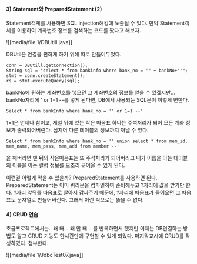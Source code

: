 #### 3) Statement와 PreparedStatement (2)

Statement객체를 사용하면 SQL injection해킹에 노출될 수 있다.
만약 Statement객체를 이용하여 계좌번호 정보를 검색하는 코드를 짰다고 해보자.

![[media/file 1/DBUtill.java]]

DBUtil은 연결을 편하게 하기 위해 따로 만들어두었다.
```
conn = DBUtill.getConnection();
String sql = "select * from bankinfo where bank_no = '" + bankNo+"'";
stmt = conn.createStatement();
rs = stmt.executeQuery(sql);
```
bankNo에 원하는 계좌번호를 넣으면 그 계좌번호의 정보를 얻을 수 있겠지만...
bankNo자리에 ' or 1=1 --를 넣게 된다면, 
DB에서 사용되는 SQL문이 이렇게 변한다.
```
Select * from bankInfo where bank_no = '' or 1=1 --'
```
1=1은 언제나 참이고, 제일 뒤에 있는 작은 따옴표 하나는 주석처리가 되어 모든 계좌 정보가 출력되어버린다. 심지어 다른 테이블의 정보까지 꺼낼 수 있다.
```
Select * from bankInfo where bank_no = '' union select * from mem_id, mem_name, mem_pass, mem_add from member --'
```
을 해버리면 맨 뒤의 작은따옴표는 또 주석처리가 되어버리고 내가 이름을 아는 테이블의 이름을 아는 컬럼 정보를 모조리 긁어올 수 있게 된다.

이런걸 어떻게 막을 수 있을까?
PreparedStatement를 사용하면 된다.
PreparedStatement는 이미 쿼리문을 컴파일하여 준비해두고 ?자리에 값을 받기만 한다. ?자리 앞뒤를 따옴표로 알아서 감싸주기 때문에, ?자리에 따옴표가 들어오면 그 따옴표도 문자열로 만들어버린다. 그래서 이런 식으로는 뚫을 수 없다.

#### 4) CRUD 연습

초급프로젝트에서는..
왜 돼...
왜 안 돼...
를 반복하면서 했지만
이제는 DB연결하는 방법도 알고 CRUD 기능도 한시간만에 구현할 수 있게 되었다. 마지막교시에 CRUD를 작성하였다. 첨부한다.

![[media/file 1/JdbcTest07.java]]
